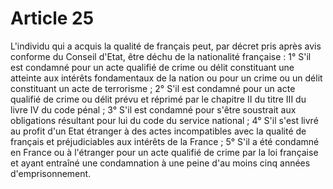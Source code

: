 # Article 25

L'individu qui a acquis la qualité de français peut, par décret pris après avis conforme du Conseil d'Etat, être déchu de la nationalité française :   1° S'il est condamné pour un acte qualifié de crime ou délit constituant une atteinte aux intérêts fondamentaux de la nation ou pour un crime ou un délit constituant un acte de terrorisme ;   2° S'il est condamné pour un acte qualifié de crime ou délit prévu et réprimé par le chapitre II du titre III du livre IV du code pénal ;   3° S'il est condamné pour s'être soustrait aux obligations résultant pour lui du code du service national ;   4° S'il s'est livré au profit d'un Etat étranger à des actes incompatibles avec la qualité de français et préjudiciables aux intérêts de la France ;   5° S'il a été condamné en France ou à l'étranger pour un acte qualifié de crime par la loi française et ayant entraîné une condamnation à une peine d'au moins cinq années d'emprisonnement.